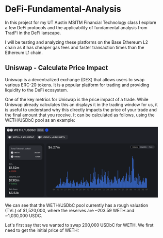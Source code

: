 # DeFi-Fundamental-Analysis

 In this project for my UT Austin MSITM Financial Technology class I explore a few DeFi protocols and the applicability of fundamental analysis from TradFi in the DeFi lanscape.

 I will be testing and analyzing these platforms on the Base Ethereum L2 chain as it has cheaper gas fees and faster transaction times than the Ethereum L1 chain.

## Uniswap - Calculate Price Impact

Uniswap is a decentralized exchange (DEX) that allows users to swap various ERC-20 tokens. It is a popular platform for trading and providing liquidity to the DeFi ecosystem. 

One of the key metrics for Uniswap is the price impact of a trade. While Uniswap already calculates this an displays it in the trading window for us, it is useful to understand why this directly impacts the price of your trade and the final amount that you receive. It can be calculated as follows, using the WETH/USDbC pool as an example:

![Pool Stats](docs/poolstats.png)

We can see that the WETH/USDbC pool currently has a rough valuation (TVL) of $1,520,000, where the reserves are ~203.59 WETH and ~1,030,000 USDC. 

Let's first say that we wanted to swap 200,000 USDbC for WETH. We first need to get the initial price of WETH: